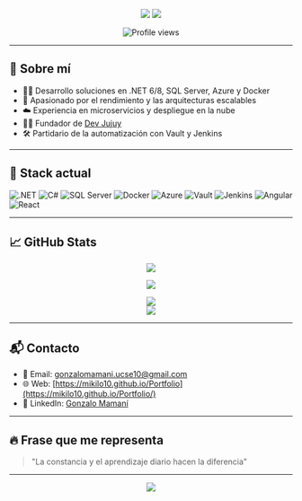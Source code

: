 <p align="center"><img src="https://capsule-render.vercel.app/api?type=waving&color=0:512BD4,100:239120&height=180&section=header&text=Gonzalo%20Maman%C3%AD%20L%C3%B3pez&fontSize=40&fontColor=FFFFFF"/>
<img src="https://readme-typing-svg.demolab.com/?center=true&size=22&pause=1000&color=4DD0E1&vCenter=true&width=500&lines=Desarrollador+fullstack+en+.NET;Fundador+de+Dev+Jujuy"/></p>
<p align="center"><img src="https://komarev.com/ghpvc/?username=MIKILO10&style=flat-square&color=brightgreen" alt="Profile views"/></p>


---

## 🚀 Sobre mí

- 👨‍💻 Desarrollo soluciones en .NET 6/8, SQL Server, Azure y Docker
- 🧠 Apasionado por el rendimiento y las arquitecturas escalables
- ☁️ Experiencia en microservicios y despliegue en la nube
- 🧑‍🏫 Fundador de [Dev Jujuy](https://www.dev-jujuy.com.ar)
- 🛠️ Partidario de la automatización con Vault y Jenkins

---

## 🧰 Stack actual

![.NET](https://img.shields.io/badge/.NET-512BD4?style=flat&logo=dotnet&logoColor=white)
![C#](https://img.shields.io/badge/C%23-239120?style=flat&logo=csharp&logoColor=white)
![SQL Server](https://img.shields.io/badge/SQL%20Server-CC2927?style=flat&logo=microsoftsqlserver&logoColor=white)
![Docker](https://img.shields.io/badge/Docker-2496ED?style=flat&logo=docker&logoColor=white)
![Azure](https://img.shields.io/badge/Azure-0078D4?style=flat&logo=microsoftazure&logoColor=white)
![Vault](https://img.shields.io/badge/Vault-000000?style=flat&logo=HashiCorp&logoColor=white)
![Jenkins](https://img.shields.io/badge/Jenkins-D24939?style=flat&logo=Jenkins&logoColor=white)
![Angular](https://img.shields.io/badge/Angular-DD0031?style=flat&logo=angular&logoColor=white)
![React](https://img.shields.io/badge/React-20232A?style=flat&logo=react&logoColor=61DAFB)

---

## 📈 GitHub Stats

<p align="center">
  <img src="https://github-profile-trophy.vercel.app/?username=MIKILO10&theme=radical&margin-w=15&no-frame=true" />
</p>
<p align="center">
  <img src="https://github-readme-streak-stats.herokuapp.com/?user=MIKILO10&theme=radical" />
</p>
<p align="center">
  <img src="https://github-readme-stats.vercel.app/api?username=MIKILO10&show_icons=true&theme=radical&count_private=true&hide=issues" />
  <br/>
  <img src="https://github-readme-stats.vercel.app/api/top-langs/?username=MIKILO10&layout=compact&theme=radical&langs_count=6" />
</p>

---

## 📬 Contacto

- 📧 Email: gonzalomamani.ucse10@gmail.com
- 🌐 Web: [https://mikilo10.github.io/Portfolio](https://mikilo10.github.io/Portfolio/)
- 💼 LinkedIn: [Gonzalo Mamaní](https://www.linkedin.com/in/gjem10/)

---

## 🔥 Frase que me representa

> "La constancia y el aprendizaje diario hacen la diferencia"

---

<p align="center">
  <img src="https://capsule-render.vercel.app/api?type=waving&color=0:239120,100:512BD4&height=100&section=footer"/>
</p>
